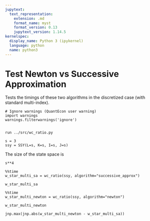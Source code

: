 ```yaml
---
jupytext:
  text_representation:
    extension: .md
    format_name: myst
    format_version: 0.13
    jupytext_version: 1.14.5
kernelspec:
  display_name: Python 3 (ipykernel)
  language: python
  name: python3
---
```


# Test Newton vs Successive Approximation

Tests the timings of these two algorithms in the discretized case (with standard multi-index).

```{code-cell} ipython3
# Ignore warnings (QuantEcon user warning)
import warnings
warnings.filterwarnings('ignore')
```

```{code-cell} ipython3

run ../src/wc_ratio.py
```

```{code-cell} ipython3
s = 3
ssy = SSY(L=s, K=s, I=s, J=s)
```

The size of the state space is 

```{code-cell} ipython3
s**4
```

```{code-cell} ipython3
%%time
w_star_multi_sa = wc_ratio(ssy, algorithm="successive_approx")
```

```{code-cell} ipython3
w_star_multi_sa
```

```{code-cell} ipython3
%%time
w_star_multi_newton = wc_ratio(ssy, algorithm="newton")
```

```{code-cell} ipython3
w_star_multi_newton
```

```{code-cell} ipython3
jnp.max(jnp.abs(w_star_multi_newton - w_star_multi_sa))
```

```{code-cell} ipython3

```

